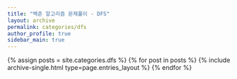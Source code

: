 ```yaml
---
title: "백준 알고리즘 문제풀이 - DFS"
layout: archive
permalink: categories/dfs
author_profile: true
sidebar_main: true
---
```



{% assign posts = site.categories.dfs %}
{% for post in posts %} {% include archive-single.html type=page.entries_layout %} {% endfor %}